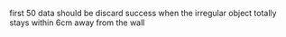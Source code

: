 first 50 data should be discard
success when the irregular object totally stays within 6cm away from the wall